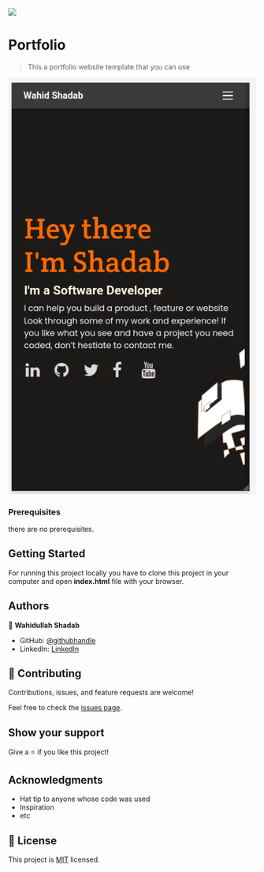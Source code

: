 ![](https://img.shields.io/badge/Microverse-blueviolet)

# Portfolio

> This a portfolio website template that you can use 

![screenshot](./app_screenshot.png)


### Prerequisites

there are no prerequisites.

## Getting Started

For running this project locally you have to clone this project in your computer and open <strong>index.html</strong> file with your browser.
## Authors


👤 **Wahidullah Shadab**

- GitHub: [@githubhandle](https://github.com/shadabwahidullah)
- LinkedIn: [LinkedIn](https://www.linkedin.com/in/wahidullah-shadab-2712031a3)
## 🤝 Contributing

Contributions, issues, and feature requests are welcome!

Feel free to check the [issues page](../../issues/).

## Show your support

Give a ⭐️ if you like this project!

## Acknowledgments

- Hat tip to anyone whose code was used
- Inspiration
- etc

## 📝 License

This project is [MIT](./MIT.md) licensed.

